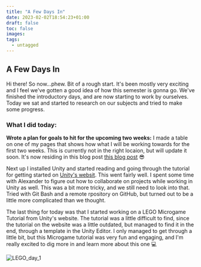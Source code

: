 ```yaml
---
title: "A Few Days In"
date: 2023-02-02T18:54:23+01:00
draft: false
toc: false
images:
tags:
  - untagged
---
```


## A Few Days In
Hi there! So now...phew. Bit of a rough start. It's been mostly very exciting and I feel we've gotten a good idea of how this semester is gonna go. We've finished the introductory days, and are now starting to work by ourselves. Today we sat and started to research on our subjects and tried to make some progress.

### What I did today:

**Wrote a plan for goals to hit for the upcoming two weeks:**
I made a table on one of my pages that shows how what I will be working towards for the first two weeks. This is currently not in the right locaion, but will update it soon. It's now residing in this blog post [this blog post](https://schapiro.tech/posts/first-day-back/#table) 😎

Next up I installed Unity and started reading and going through the tutorial for getting started on [Unity's websit](https://learn.unity.com/mission/real-time-creation-essentials). This went fairly well. I spent some time with Alexander to figure out how to collaborate on projects while working in Unity as well. This was a bit more tricky, and we still need to look into that. Tried with Git Bash and a remote rpository on GitHub, but turned out to be a little more complicated than we thought.

The last thing for today was that I started working on a LEGO Microgame Tutorial from Unity's website. The tutorial was a little difficult to find, since the tutorial on the website was a little outdated, but managed to find it in the end, through a template in the Unity Editor. I only managed to get through a little bit, but this Microgame tutorial was very fun and engaging, and I'm really excited to dig more in and learn more about this one 💻

![LEGO_day_1](/lego_day_1.jpg)